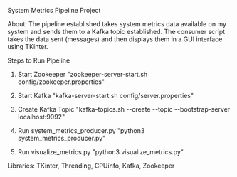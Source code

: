 System Metrics Pipeline Project

About: The pipeline established takes system metrics data available on my system and sends them to a Kafka topic established. The consumer script takes the data sent (messages) and then displays them in a GUI interface using TKinter.

Steps to Run Pipeline

1. Start Zookeeper
"zookeeper-server-start.sh config/zookeeper.properties"

2. Start Kafka
"kafka-server-start.sh config/server.properties"

3. Create Kafka Topic
"kafka-topics.sh --create --topic <system-metrics> --bootstrap-server localhost:9092"

4. Run system_metrics_producer.py
"python3 system_metrics_producer.py"

5. Run visualize_metrics.py
"python3 visualize_metrics.py"

Libraries: TKinter, Threading, CPUinfo, Kafka, Zookeeper

